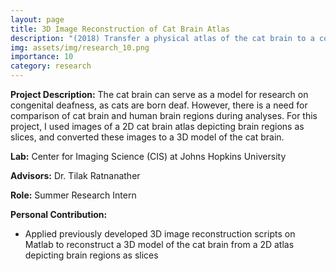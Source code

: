 ```yaml
---
layout: page
title: 3D Image Reconstruction of Cat Brain Atlas
description: "(2018) Transfer a physical atlas of the cat brain to a computational model for research on deafness"
img: assets/img/research_10.png
importance: 10
category: research
---
```


**Project Description:**  The cat brain can serve as a model for research on congenital deafness, as cats are born deaf. However, there is a need for comparison of cat brain and human brain regions during analyses. For this project, I used images of a 2D cat brain atlas depicting brain regions as slices, and converted these images to a 3D model of the cat brain.

**Lab:** Center for Imaging Science (CIS) at Johns Hopkins University

**Advisors:** Dr. Tilak Ratnanather

**Role:** Summer Research Intern

**Personal Contribution:**
- Applied previously developed 3D image reconstruction scripts on Matlab to reconstruct a 3D model of the cat brain from a 2D atlas depicting brain regions as slices
